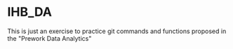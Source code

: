 # IHB_DA
This is just an exercise to practice git commands and functions proposed in the "Prework Data Analytics"
